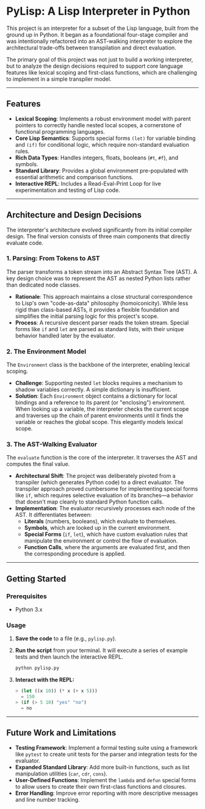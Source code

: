 # PyLisp: A Lisp Interpreter in Python

This project is an interpreter for a subset of the Lisp language, built from the ground up in Python. It began as a foundational four-stage compiler and was intentionally refactored into an AST-walking interpreter to explore the architectural trade-offs between transpilation and direct evaluation.

The primary goal of this project was not just to build a working interpreter, but to analyze the design decisions required to support core language features like lexical scoping and first-class functions, which are challenging to implement in a simple transpiler model.

---

## Features

* **Lexical Scoping**: Implements a robust environment model with parent pointers to correctly handle nested local scopes, a cornerstone of functional programming languages.
* **Core Lisp Semantics**: Supports special forms `(let)` for variable binding and `(if)` for conditional logic, which require non-standard evaluation rules.
* **Rich Data Types**: Handles integers, floats, booleans (`#t`, `#f`), and symbols.
* **Standard Library**: Provides a global environment pre-populated with essential arithmetic and comparison functions.
* **Interactive REPL**: Includes a Read-Eval-Print Loop for live experimentation and testing of Lisp code.

---

## Architecture and Design Decisions

The interpreter's architecture evolved significantly from its initial compiler design. The final version consists of three main components that directly evaluate code.

### 1. Parsing: From Tokens to AST

The parser transforms a token stream into an Abstract Syntax Tree (AST). A key design choice was to represent the AST as nested Python lists rather than dedicated node classes.

* **Rationale**: This approach maintains a close structural correspondence to Lisp's own "code-as-data" philosophy (homoiconicity). While less rigid than class-based ASTs, it provides a flexible foundation and simplifies the initial parsing logic for this project's scope.
* **Process**: A recursive descent parser reads the token stream. Special forms like `if` and `let` are parsed as standard lists, with their unique behavior handled later by the evaluator.

### 2. The Environment Model

The `Environment` class is the backbone of the interpreter, enabling lexical scoping.

* **Challenge**: Supporting nested `let` blocks requires a mechanism to shadow variables correctly. A simple dictionary is insufficient.
* **Solution**: Each `Environment` object contains a dictionary for local bindings and a reference to its parent (or "enclosing") environment. When looking up a variable, the interpreter checks the current scope and traverses up the chain of parent environments until it finds the variable or reaches the global scope. This elegantly models lexical scope.

### 3. The AST-Walking Evaluator

The `evaluate` function is the core of the interpreter. It traverses the AST and computes the final value.

* **Architectural Shift**: The project was deliberately pivoted from a transpiler (which generates Python code) to a direct evaluator. The transpiler approach proved cumbersome for implementing special forms like `if`, which requires selective evaluation of its branches—a behavior that doesn't map cleanly to standard Python function calls.
* **Implementation**: The evaluator recursively processes each node of the AST. It differentiates between:
    * **Literals** (numbers, booleans), which evaluate to themselves.
    * **Symbols**, which are looked up in the current environment.
    * **Special Forms** (`if`, `let`), which have custom evaluation rules that manipulate the environment or control the flow of evaluation.
    * **Function Calls**, where the arguments are evaluated first, and then the corresponding procedure is applied.

---

## Getting Started

### Prerequisites

* Python 3.x

### Usage

1.  **Save the code** to a file (e.g., `pylisp.py`).

2.  **Run the script** from your terminal. It will execute a series of example tests and then launch the interactive REPL.
    ```bash
    python pylisp.py
    ```

3.  **Interact with the REPL:**
    ```lisp
    > (let ((x 10)) (* x (+ x 5)))
      = 150
    > (if (> 5 10) "yes" "no")
      = no
    ```

---

## Future Work and Limitations



* **Testing Framework**: Implement a formal testing suite using a framework like `pytest` to create unit tests for the parser and integration tests for the evaluator.
* **Expanded Standard Library**: Add more built-in functions, such as list manipulation utilities (`car`, `cdr`, `cons`).
* **User-Defined Functions**: Implement the `lambda` and `defun` special forms to allow users to create their own first-class functions and closures.
* **Error Handling**: Improve error reporting with more descriptive messages and line number tracking.
